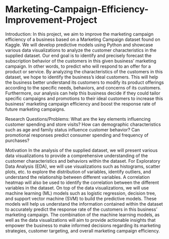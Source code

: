 # Marketing-Campaign-Efficiency-Improvement-Project

Introduction:
In this project, we aim to improve the marketing campaign efficiency of a business based on a Marketing Campaign dataset found on Kaggle. We will develop predictive models using Python and showcase various data visualizations to analyze the customer characteristics in the supplied dataset. Our end goal is to identify and precisely forecast the subscription behavior of the customers in this given business’ marketing campaign. In other words, to predict who will respond to an offer for a product or service. By analyzing the characteristics of the customers in this dataset, we hope to identify the business’s ideal customers. This will help the business better understand its customers to modify its product offerings according to the specific needs, behaviors, and concerns of its customers. Furthermore, our analysis can help this business decide if they could tailor specific campaigns and promotions to their ideal customers to increase this business’ marketing campaign efficiency and boost the response rate of future marketing campaigns.

Research Questions/Problems:
What are the key elements influencing customer spending and store visits?
How can demographic characteristics such as age and family status influence customer behavior?
Can promotional responses predict consumer spending and frequency of purchases?

Motivation
In the analysis of the supplied dataset, we will present various data visualizations to provide a comprehensive understanding of the customer characteristics and behaviors within the dataset. For Exploratory Data Analysis (EDA), we will use visualizations such as histograms, scatter plots, etc. to explore the distribution of variables, identify outliers, and understand the relationship between different variables. A correlation heatmap will also be used to identify the correlation between the different variables in the dataset. On top of the data visualizations, we will use machine learning (ML) models such as logistic regression, decision tree, and support vector machine (SVM) to build the predictive models. These models will help us understand the information contained within the dataset to accurately predict the response rate of the customers in this business’ marketing campaign. The combination of the machine learning models, as well as the data visualizations will aim to provide actionable insights that empower the business to make informed decisions regarding its marketing strategies, customer targeting, and overall marketing campaign efficiency. 
